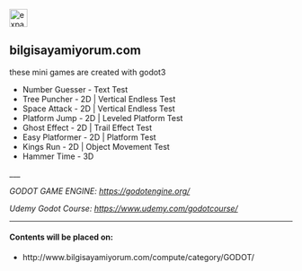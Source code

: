 <a href="https://github.com/spielersun/bs-code-samples/blob/master/bs-expand.png" target="_blank"><img src="http://www.bilgisayamiyorum.com/assets/favicon.ico" title="expand" style="width:32px;height:32px;"/></a>

## bilgisayamiyorum.com 

these mini games are created with godot3

<ul>
<li>Number Guesser - Text Test</li>
<li>Tree Puncher - 2D | Vertical Endless Test </li>
<li>Space Attack - 2D | Vertical Endless Test</li>
<li>Platform Jump - 2D | Leveled Platform Test</li>
<li>Ghost Effect - 2D | Trail Effect Test</li>
<li>Easy Platformer - 2D | Platform Test</li>
<li>Kings Run - 2D | Object Movement Test</li>
<li>Hammer Time - 3D</li>
</ul>
___

*GODOT GAME ENGINE: https://godotengine.org/*

*Udemy Godot Course: https://www.udemy.com/godotcourse/*
___

#### Contents will be placed on: 

<ul>
<li>http://www.bilgisayamiyorum.com/compute/category/GODOT/</li>
</ul>
